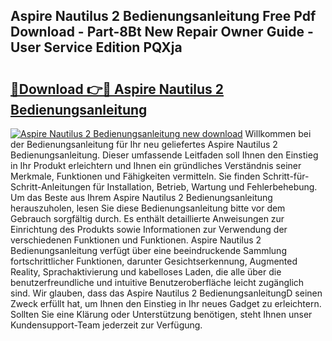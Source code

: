 ## Aspire Nautilus 2 Bedienungsanleitung Free Pdf Download - Part-8Bt New Repair Owner Guide - User Service Edition PQXja

# <h2><a href="http://df0hga.blite.top/?on=Aspire+Nautilus+2+Bedienungsanleitung">🔗Download 👉🔴 Aspire Nautilus 2 Bedienungsanleitung</a></h2>

[![Aspire Nautilus 2 Bedienungsanleitung new download](https://i.imgur.com/lujVjoI.png)](http://df0hga.blite.top/?on=Aspire+Nautilus+2+Bedienungsanleitung)
Willkommen bei der Bedienungsanleitung für Ihr neu geliefertes Aspire Nautilus 2 Bedienungsanleitung. Dieser umfassende Leitfaden soll Ihnen den Einstieg in Ihr Produkt erleichtern und Ihnen ein gründliches Verständnis seiner Merkmale, Funktionen und Fähigkeiten vermitteln. Sie finden Schritt-für-Schritt-Anleitungen für Installation, Betrieb, Wartung und Fehlerbehebung. Um das Beste aus Ihrem Aspire Nautilus 2 Bedienungsanleitung herauszuholen, lesen Sie diese Bedienungsanleitung bitte vor dem Gebrauch sorgfältig durch. Es enthält detaillierte Anweisungen zur Einrichtung des Produkts sowie Informationen zur Verwendung der verschiedenen Funktionen und Funktionen. Aspire Nautilus 2 Bedienungsanleitung verfügt über eine beeindruckende Sammlung fortschrittlicher Funktionen, darunter Gesichtserkennung, Augmented Reality, Sprachaktivierung und kabelloses Laden, die alle über die benutzerfreundliche und intuitive Benutzeroberfläche leicht zugänglich sind. Wir glauben, dass das Aspire Nautilus 2 BedienungsanleitungD seinen Zweck erfüllt hat, um Ihnen den Einstieg in Ihr neues Gadget zu erleichtern. Sollten Sie eine Klärung oder Unterstützung benötigen, steht Ihnen unser Kundensupport-Team jederzeit zur Verfügung.
